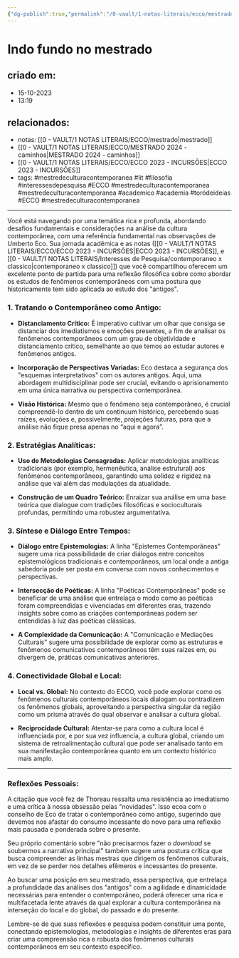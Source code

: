 ```yaml
---
{"dg-publish":true,"permalink":"/0-vault/1-notas-literais/ecco/mestrado-2024-reflexoes/","tags":["mestredeculturacontemporanea","lit","filosofia","interessesdepesquisa","ECCO","academico","academia","toródeideias"],"dgHomeLink":true,"dgShowLocalGraph":true,"dgShowFileTree":true,"noteIcon":""}
---
```


# Indo fundo no mestrado

## criado em: 
- 15-10-2023
- 13:19
## relacionados:
- notas: [[0 - VAULT/1 NOTAS LITERAIS/ECCO/mestrado\|mestrado]]
- [[0 - VAULT/1 NOTAS LITERAIS/ECCO/MESTRADO 2024 - caminhos\|MESTRADO 2024 - caminhos]]
- [[0 - VAULT/1 NOTAS LITERAIS/ECCO/ECCO 2023 - INCURSÕES\|ECCO 2023 - INCURSÕES]]
- tags: #mestredeculturacontemporanea #lit #filosofia #interessesdepesquisa #ECCO #mestredeculturacontemporanea 
#mestredeculturacontemporanea #academico #academia #toródeideias #ECCO #mestredeculturacontemporanea 
---

Você está navegando por uma temática rica e profunda, abordando desafios fundamentais e considerações na análise da cultura contemporânea, com uma referência fundamental nas observações de Umberto Eco. Sua jornada acadêmica e as notas ([[0 - VAULT/1 NOTAS LITERAIS/ECCO/ECCO 2023 - INCURSÕES\|ECCO 2023 - INCURSÕES]], e [[0 - VAULT/1 NOTAS LITERAIS/Interesses de Pesquisa/contemporaneo x classico\|contemporaneo x classico]]) que você compartilhou oferecem um excelente ponto de partida para uma reflexão filosófica sobre como abordar os estudos de fenômenos contemporâneos com uma postura que historicamente tem sido aplicada ao estudo dos "antigos".

### 1. **Tratando o Contemporâneo como Antigo:**

- **Distanciamento Crítico:** É imperativo cultivar um olhar que consiga se distanciar dos imediatismos e emoções presentes, a fim de analisar os fenômenos contemporâneos com um grau de objetividade e distanciamento crítico, semelhante ao que temos ao estudar autores e fenômenos antigos.

- **Incorporação de Perspectivas Variadas:** Eco destaca a segurança dos "esquemas interpretativos" com os autores antigos. Aqui, uma abordagem multidisciplinar pode ser crucial, evitando o aprisionamento em uma única narrativa ou perspectiva contemporânea.

- **Visão Histórica:** Mesmo que o fenômeno seja contemporâneo, é crucial compreendê-lo dentro de um continuum histórico, percebendo suas raízes, evoluções e, possivelmente, projeções futuras, para que a análise não fique presa apenas no “aqui e agora”.

### 2. **Estratégias Analíticas:**

- **Uso de Metodologias Consagradas:** Aplicar metodologias analíticas tradicionais (por exemplo, hermenêutica, análise estrutural) aos fenômenos contemporâneos, garantindo uma solidez e rigidez na análise que vai além das modulações da atualidade.

- **Construção de um Quadro Teórico:** Enraizar sua análise em uma base teórica que dialogue com tradições filosóficas e socioculturais profundas, permitindo uma robustez argumentativa.

### 3. **Síntese e Diálogo Entre Tempos:**

- **Diálogo entre Epistemologias:** A linha "Epistemes Contemporâneas" sugere uma rica possibilidade de criar diálogos entre conceitos epistemológicos tradicionais e contemporâneos, um local onde a antiga sabedoria pode ser posta em conversa com novos conhecimentos e perspectivas.

- **Intersecção de Poéticas:** A linha "Poéticas Contemporâneas" pode se beneficiar de uma análise que entrelaça o modo como as poéticas foram compreendidas e vivenciadas em diferentes eras, trazendo insights sobre como as criações contemporâneas podem ser entendidas à luz das poéticas clássicas.

- **A Complexidade da Comunicação:** A "Comunicação e Mediações Culturais" sugere uma possibilidade de explorar como as estruturas e fenômenos comunicativos contemporâneos têm suas raízes em, ou divergem de, práticas comunicativas anteriores.

### 4. **Conectividade Global e Local:**

- **Local vs. Global:** No contexto do ECCO, você pode explorar como os fenômenos culturais contemporâneos locais dialogam ou contradizem os fenômenos globais, aproveitando a perspectiva singular da região como um prisma através do qual observar e analisar a cultura global.

- **Reciprocidade Cultural:** Atentar-se para como a cultura local é influenciada por, e por sua vez influencia, a cultura global, criando um sistema de retroalimentação cultural que pode ser analisado tanto em sua manifestação contemporânea quanto em um contexto histórico mais amplo.

---

### Reflexões Pessoais:

A citação que você fez de Thoreau ressalta uma resistência ao imediatismo e uma crítica à nossa obsessão pelas "novidades". Isso ecoa com o conselho de Eco de tratar o contemporâneo como antigo, sugerindo que devemos nos afastar do consumo incessante do novo para uma reflexão mais pausada e ponderada sobre o presente.

Seu próprio comentário sobre "não precisarmos fazer o _download_ se soubermos a narrativa principal" também sugere uma postura crítica que busca compreender as linhas mestras que dirigem os fenômenos culturais, em vez de se perder nos detalhes efêmeros e incessantes do presente.

Ao buscar uma posição em seu mestrado, essa perspectiva, que entrelaça a profundidade das análises dos “antigos” com a agilidade e dinamicidade necessárias para entender o contemporâneo, poderá oferecer uma rica e multifacetada lente através da qual explorar a cultura contemporânea na interseção do local e do global, do passado e do presente.

Lembre-se de que suas reflexões e pesquisa podem constituir uma ponte, conectando epistemologias, metodologias e insights de diferentes eras para criar uma compreensão rica e robusta dos fenômenos culturais contemporâneos em seu contexto específico.